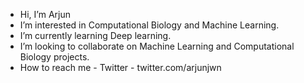 - Hi, I’m Arjun
- I’m interested in Computational Biology and Machine Learning.
- I’m currently learning Deep learning.
- I’m looking to collaborate on Machine Learning and Computational Biology projects.
- How to reach me - Twitter - twitter.com/arjunjwn

<!---
arjunjeewan/arjunjeewan is a ✨ special ✨ repository because its `README.md` (this file) appears on your GitHub profile.
You can click the Preview link to take a look at your changes.
--->
